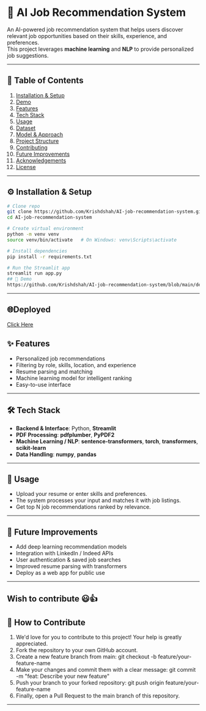 # 💼 AI Job Recommendation System

An AI-powered job recommendation system that helps users discover relevant job opportunities based on their skills, experience, and preferences.  
This project leverages **machine learning** and **NLP** to provide personalized job suggestions.

---

## 📑 Table of Contents
1. [Installation & Setup](#-installation--setup)
2. [Demo](#-demo)
3. [Features](#-features)
4. [Tech Stack](#-tech-stack)
5. [Usage](#-usage)
6. [Dataset](#-dataset)
7. [Model & Approach](#-model--approach)
8. [Project Structure](#-project-structure)
9. [Contributing](#-contributing)
10. [Future Improvements](#-future-improvements)
11. [Acknowledgements](#-acknowledgements)
12. [License](#-license)

---
## ⚙️ Installation & Setup
```bash
# Clone repo
git clone https://github.com/Krishdshah/AI-job-recommendation-system.git
cd AI-job-recommendation-system

# Create virtual environment
python -m venv venv
source venv/bin/activate   # On Windows: venv\Scripts\activate

# Install dependencies
pip install -r requirements.txt

# Run the Streamlit app
streamlit run app.py
## 🎥 Demo
https://github.com/Krishdshah/AI-job-recommendation-system/blob/main/demo.mp4
```
---

## 🌐Deployed
[Click Here](https://team-neotech-ai-recommendation-system.streamlit.app/)

## ✨ Features
- Personalized job recommendations  
- Filtering by role, skills, location, and experience  
- Resume parsing and matching  
- Machine learning model for intelligent ranking  
- Easy-to-use interface  

---

## 🛠 Tech Stack
- **Backend & Interface**: Python, **Streamlit**  
- **PDF Processing**: **pdfplumber**, **PyPDF2**  
- **Machine Learning / NLP**: **sentence-transformers**, **torch**, **transformers**, **scikit-learn**  
- **Data Handling**: **numpy**, **pandas**  

---
## 🚀 Usage
- Upload your resume or enter skills and preferences.
- The system processes your input and matches it with job listings.
- Get top N job recommendations ranked by relevance.

---
## 🔮 Future Improvements
- Add deep learning recommendation models
- Integration with LinkedIn / Indeed APIs
- User authentication & saved job searches
- Improved resume parsing with transformers
- Deploy as a web app for public use

---
## Wish to contribute 😃👍
## 🤝 How to Contribute
1. We'd love for you to contribute to this project! Your help is greatly appreciated.
2. Fork the repository to your own GitHub account.
3. Create a new feature branch from main: git checkout -b feature/your-feature-name
4. Make your changes and commit them with a clear message: git commit -m "feat: Describe your new feature"
5. Push your branch to your forked repository: git push origin feature/your-feature-name
6. Finally, open a Pull Request to the main branch of this repository.

---

